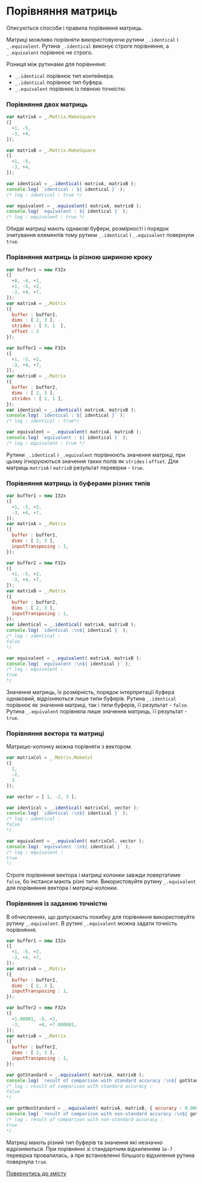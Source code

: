 # Порівняння матриць

Описуються способи і правила порівняння матриць.

Матриці можливо порівняти використовуючи рутини `_.identical` i `_.equivalent`. Рутина `_.identical` виконує строге порівняння, а `_.equivalent` порівнює не строго.

Різниця між рутинами для порівнняня:
- `_.identical` порівнює тип контейнера.
- `_.identical` порівнює тип буфера.
- `_.equivalent` порівнює із певною точністю.

### Порівняння двох матриць

```js
var matrixA = _.Matrix.MakeSquare
([
  +1, -5,
  -3, +4,
]);

var matrixB = _.Matrix.MakeSquare
([
  +1, -5,
  -3, +4,
]);

var identical = _.identical( matrixA, matrixB );
console.log( `identical : ${ identical }` );
/* log : identical : true */

var equivalent = _.equivalent( matrixA, matrixB );
console.log( `equivalent : ${ identical }` );
/* log : equivalent : true */
```

Обидві матриці мають однакові буфери, розмірності і порядок зчитування елементів тому рутини `_.identical` i `_.equivalent` повернули `true`.

### Порівняння матриць із різною шириною кроку

```js
var buffer1 = new F32x
([
  +8, -4, +1,
  +1, -5, +2,
  -3, +4, +7,
]);
var matrixA = _.Matrix
({
  buffer : buffer1,
  dims : [ 2, 3 ],
  strides : [ 3, 1  ],
  offset : 3
});

var buffer2 = new F32x
([
  +1, -5, +2,
  -3, +4, +7,
]);
var matrixB = _.Matrix
({
  buffer : buffer2,
  dims : [ 2, 3 ],
  strides : [ 2, 1 ],
});
var identical = _.identical( matrixA, matrixB );
console.log( `identical : ${ identical }` );
/* log : identical : true*/

var equivalent = _.equivalent( matrixA, matrixB );
console.log( `equivalent : ${ identical }` );
/* log : equivalent : true */
```

Рутини `_.identical` i `_.equivalent` порівнюють значення матриці, при цьому ігноруюються значення таких полів як `strides` i `offset`. Для матриць `matrixA` i `matrixB` результат перевірки - `true`.

### Порівняння матриць із буферами різних типів

```js
var buffer1 = new I32x
([
  +1, -5, +2,
  -3, +4, +7,
]);
var matrixA = _.Matrix
({
  buffer : buffer1,
  dims : [ 2, 3 ],
  inputTransposing : 1,
});

var buffer2 = new F32x
([
  +1, -5, +2,
  -3, +4, +7,
]);
var matrixB = _.Matrix
({
  buffer : buffer2,
  dims : [ 2, 3 ],
  inputTransposing : 1,
});
var identical = _.identical( matrixA, matrixB );
console.log( `identical :\n${ identical }` );
/* log : identical :
false
*/

var equivalent = _.equivalent( matrixA, matrixB );
console.log( `equivalent :\n${ identical }` );
/* log : equivalent :
true
*/
```

Значення матриць, їх розмірність, порядок інтерпретації буфера однаковий, відрізняються лише типи буферів. Рутина `_.identical` порівнює як значення матриці, так і типи буферів, її результат - `false`. Рутина `_.equivalent` порівняла лише значення матриць, її результат - `true`.

### Порівняння вектора та матриці

Матрицю-колонку можна порівняти з вектором.

```js
var matrixCol = _.Matrix.MakeCol
([
  1,
  -2,
  3
]);

var vector = [ 1, -2, 3 ];

var identical = _.identical( matrixCol, vector );
console.log( `identical :\n${ identical }` );
/* log : identical :
false
*/

var equivalent = _.equivalent( matrixCol, vector );
console.log( `equivalent :\n${ identical }` );
/* log : equivalent :
true
*/
```

Строге порівняння вектора і матриці колонки завжди повертатиме `false`, бо інстанси мають різні типи. Використовуйте рутину `_.equivalent` для порівняння вектора і матриці-колонки.

### Порівняння із заданою точністю

В обчисленнях, що допускають похибку для порівняння використовуйте рутину `_.equivalent`. В рутині `_.equivalent` можна задати точність порівняння.

```js
var buffer1 = new I32x
([
  +1, -5, +2,
  -3, +4, +7,
]);
var matrixA = _.Matrix
({
  buffer : buffer1,
  dims : [ 2, 3 ],
  inputTransposing : 1,
});

var buffer2 = new F32x
([
  +1.00001, -5, +2,
  -3,       +4, +7.000001,
]);
var matrixB = _.Matrix
({
  buffer : buffer2,
  dims : [ 2, 3 ],
  inputTransposing : 1,
});

var gotStandard = _.equivalent( matrixA, matrixB );
console.log( `result of comparison with standard accuracy :\n${ gotStandard }` );
/* log : result of comparison with standard accuracy :
false
*/

var gotNonStandard = _.equivalent( matrixA, matrixB, { accuracy : 0.0001 } );
console.log( `result of comparison with non-standard accuracy :\n${ gotNonStandard }` );
/* log : result of comparison with non-standard accuracy :
true
*/
```

Матриці мають різний тип буферів та значення які незначно відрізняються. При порівнянні зі стандартним відхиленням `1e-7` перевірка провалилась, а при встановленні більшого відхилення рутина повернула `true`.

[Повернутись до змісту](../README.md#Туторіали)
